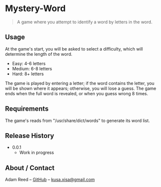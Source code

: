 # Mystery-Word
> A game where you attempt to identify a word by letters in the word.

## Usage

At the game's start, you will be asked to select a difficulty, which will determine the length of the word.

* Easy: 4-6 letters
* Medium: 6-8 letters
* Hard: 8+ letters

The game is played by entering a letter; if the word contains the letter, you will be shown where it appears; otherwise, you will lose a guess. The game ends when the full word is revealed, or when you guess wrong 8 times.

## Requirements

The game's reads from "/usr/share/dict/words" to generate its word list.

## Release History

* 0.0.1
    * Work in progress

## About / Contact

Adam Reed – [GitHub](https://github.com/adamcreed/)
 – <kusa.xisa@gmail.com>
